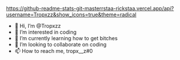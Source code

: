 https://github-readme-stats-git-masterrstaa-rickstaa.vercel.app/api?username=Tropxzz&show_icons=true&theme=radical
- 👋 Hi, I’m @Tropxzz
- 👀 I’m interested in coding
- 🌱 I’m currently learning how to get bitches
- 💞️ I’m looking to collaborate on coding
- 📫 How to reach me, tropx__z#0
